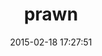 ---
layout: post
title:  "prawn"
repo:   "prawnpdf/prawn"
date:   2015-02-18 17:27:51
gemurl: http://prawn.majesticseacreature.com
---